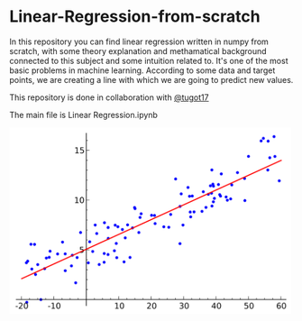 # Linear-Regression-from-scratch

In this repository you can find linear regression written in numpy from scratch, with some theory explanation and methamatical background connected to this subject and some intuition related to. It's one of the most basic problems in machine learning. 
According to some data and target points, we are creating a line with which we are going to predict new values.

This repository is done in collaboration with [@tugot17](https://github.com/tugot17) 

The main file is Linear Regression.ipynb

<img src="LinearRegression/title_plot.jpg" alt="drawing" width="500px"/>


